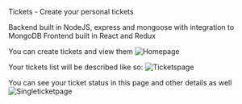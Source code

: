 Tickets - Create your personal tickets

Backend built in NodeJS, express and mongoose with integration to MongoDB
Frontend built in React and Redux

You can create tickets and view them
![Homepage](https://user-images.githubusercontent.com/32851854/157657267-a07bb80c-5f74-4fb1-a789-99da37f2df4e.png)



Your tickets list will be described like so:
![Ticketspage](https://user-images.githubusercontent.com/32851854/157658724-709ddccf-e759-497d-9a6d-97fb02fb15fa.png)



You can see your ticket status in this page and other details as well
![Singleticketpage](https://user-images.githubusercontent.com/32851854/157657915-82740a7a-471e-4e7e-ae77-3a54bed0b49f.png)
